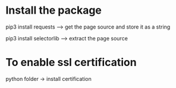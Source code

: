 # Install the package

pip3 install requests  --> get the page source and store it as a string

pip3 install selectorlib   --> extract the page source

# To enable ssl certification

python folder -> install certification
